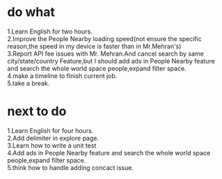 # do what
1.Learn English for two hours.\
2.Improve the People Nearby loading speed(not ensure the specific reason,the speed in my device is faster than in Mr.Mehran's)\
3.Report API fee issues with Mr. Mehran.And cancel search by same city/state/country Feature,but I should add ads in People Nearby feature and search the whole world space people,expand filter space.\
4.make a timeline to finish current job.\
5.take a break.
# next to do
1.Learn English for four hours.\
2.Add delimiter in explore page.\
3.Learn how to write a unit test\
4.Add ads in People Nearby feature and search the whole world space people,expand filter space.\
5.think how to handle adding concact issue.